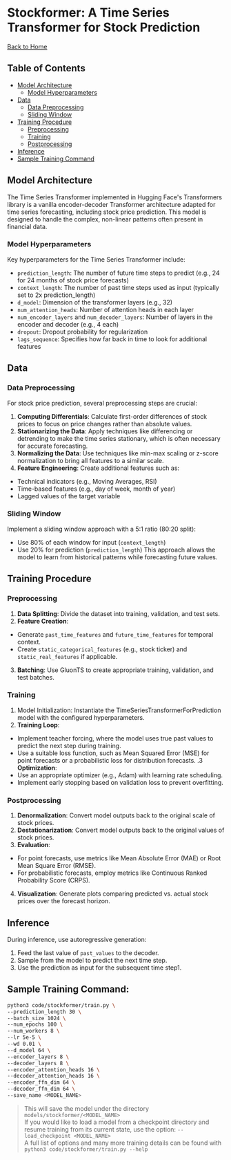 # Stockformer: A Time Series Transformer for Stock Prediction
[Back to Home](https://github.com/Jarhatz/portfolia/tree/main#readme)
## Table of Contents
- [Model Architecture](#section-1)
  - [Model Hyperparameters](#section-1-1)
- [Data](#section-2)
  - [Data Preprocessing](#section-2-1)
  - [Sliding Window](#section-2-2)
- [Training Procedure](#section-3)
  - [Preprocessing](#section-3-1)
  - [Training](#section-3-2)
  - [Postprocessing](#section-3-3)
- [Inference](#section-4)
- [Sample Training Command](#section-5)

<a id="section-1"></a>
## Model Architecture
The Time Series Transformer implemented in Hugging Face's Transformers library is a vanilla encoder-decoder Transformer architecture adapted for time series forecasting, including stock price prediction. This model is designed to handle the complex, non-linear patterns often present in financial data.
<a id="section-1-1"></a>
### Model Hyperparameters
Key hyperparameters for the Time Series Transformer include:
- `prediction_length`: The number of future time steps to predict (e.g., 24 for 24 months of stock price forecasts)
- `context_length`: The number of past time steps used as input (typically set to 2x prediction_length)
- `d_model`: Dimension of the transformer layers (e.g., 32)
- `num_attention_heads`: Number of attention heads in each layer
- `num_encoder_layers` and `num_decoder_layers`: Number of layers in the encoder and decoder (e.g., 4 each)
- `dropout`: Dropout probability for regularization
- `lags_sequence`: Specifies how far back in time to look for additional features

<a id="section-2"></a>
## Data
<a id="section-2-1"></a>
### Data Preprocessing
For stock price prediction, several preprocessing steps are crucial:
1. **Computing Differentials**: Calculate first-order differences of stock prices to focus on price changes rather than absolute values.
2. **Stationarizing the Data**: Apply techniques like differencing or detrending to make the time series stationary, which is often necessary for accurate forecasting.
3. **Normalizing the Data**: Use techniques like min-max scaling or z-score normalization to bring all features to a similar scale.
4. **Feature Engineering**: Create additional features such as:
  - Technical indicators (e.g., Moving Averages, RSI)
  - Time-based features (e.g., day of week, month of year)
  - Lagged values of the target variable
<a id="section-2-2"></a>
### Sliding Window
Implement a sliding window approach with a 5:1 ratio (80:20 split):
- Use 80% of each window for input (`context_length`)
- Use 20% for prediction (`prediction_length`)
This approach allows the model to learn from historical patterns while forecasting future values.

<a id="section-3"></a>
## Training Procedure
<a id="section-3-1"></a>
### Preprocessing
1. **Data Splitting**: Divide the dataset into training, validation, and test sets.
2. **Feature Creation**:
  - Generate `past_time_features` and `future_time_features` for temporal context.
  - Create `static_categorical_features` (e.g., stock ticker) and `static_real_features` if applicable.
3. **Batching**: Use GluonTS to create appropriate training, validation, and test batches.
<a id="section-3-2"></a>
### Training
1. Model Initialization: Instantiate the TimeSeriesTransformerForPrediction model with the configured hyperparameters.
2. **Training Loop**:
  - Implement teacher forcing, where the model uses true past values to predict the next step during training.
  - Use a suitable loss function, such as Mean Squared Error (MSE) for point forecasts or a probabilistic loss for distribution forecasts.
.3 **Optimization**:
  - Use an appropriate optimizer (e.g., Adam) with learning rate scheduling.
  - Implement early stopping based on validation loss to prevent overfitting.
<a id="section-3-3"></a>
### Postprocessing
1. **Denormalization**: Convert model outputs back to the original scale of stock prices.
2. **Destationarization**: Convert model outputs back to the original values of stock prices.
3. **Evaluation**:
  - For point forecasts, use metrics like Mean Absolute Error (MAE) or Root Mean Square Error (RMSE).
  - For probabilistic forecasts, employ metrics like Continuous Ranked Probability Score (CRPS).
4. **Visualization**: Generate plots comparing predicted vs. actual stock prices over the forecast horizon.

<a id="section-4"></a>
## Inference
During inference, use autoregressive generation:
1. Feed the last value of `past_values` to the decoder.
2. Sample from the model to predict the next time step.
3. Use the prediction as input for the subsequent time step1.

<a id="section-5"></a>
## Sample Training Command:
```bash
python3 code/stockformer/train.py \
--prediction_length 30 \
--batch_size 1024 \
--num_epochs 100 \
--num_workers 8 \
--lr 5e-5 \
--wd 0.01 \
--d_model 64 \
--encoder_layers 8 \
--decoder_layers 8 \
--encoder_attention_heads 16 \
--decoder_attention_heads 16 \
--encoder_ffn_dim 64 \
--decoder_ffn_dim 64 \
--save_name <MODEL_NAME>
```
> This will save the model under the directory `models/stockformer/<MODEL_NAME>`<br/>
> If you would like to load a model from a checkpoint directory and resume training from its current state, use the option: `--load_checkpoint <MODEL_NAME>`<br/>
> A full list of options and many more training details can be found with `python3 code/stockformer/train.py --help`

